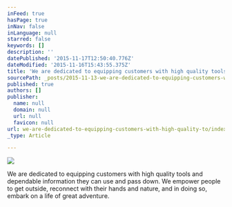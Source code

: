 ```yaml
---
inFeed: true
hasPage: true
inNav: false
inLanguage: null
starred: false
keywords: []
description: ''
datePublished: '2015-11-17T12:50:40.776Z'
dateModified: '2015-11-16T15:43:55.375Z'
title: 'We are dedicated to equipping customers with high quality tools and dependable information they can use and pass down. We empower people to get outside, reconnect with their hands and nature, and in doing so, embark on a life of great adventure.'
sourcePath: _posts/2015-11-13-we-are-dedicated-to-equipping-customers-with-high-quality-to.md
published: true
authors: []
publisher:
  name: null
  domain: null
  url: null
  favicon: null
url: we-are-dedicated-to-equipping-customers-with-high-quality-to/index.html
_type: Article

---
```

![](https://the-grid-user-content.s3-us-west-2.amazonaws.com/afefa856-f3d0-4597-bd0f-0c3b45930397.png)

We are dedicated to equipping customers with high quality tools and dependable information they can use and pass down. We empower people to get outside, reconnect with their hands and nature, and in doing so, embark on a life of great adventure.